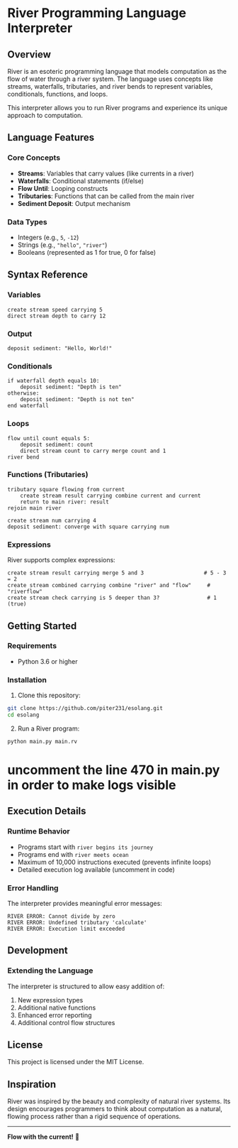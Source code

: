 # River Programming Language Interpreter

## Overview

River is an esoteric programming language that models computation as the flow of water through a river system. The language uses concepts like streams, waterfalls, tributaries, and river bends to represent variables, conditionals, functions, and loops.

This interpreter allows you to run River programs and experience its unique approach to computation.

## Language Features

### Core Concepts

- **Streams**: Variables that carry values (like currents in a river)
- **Waterfalls**: Conditional statements (if/else)
- **Flow Until**: Looping constructs
- **Tributaries**: Functions that can be called from the main river
- **Sediment Deposit**: Output mechanism

### Data Types

- Integers (e.g., `5`, `-12`)
- Strings (e.g., `"hello"`, `"river"`)
- Booleans (represented as 1 for true, 0 for false)

## Syntax Reference

### Variables

```river
create stream speed carrying 5
direct stream depth to carry 12
```

### Output

```river
deposit sediment: "Hello, World!"
```

### Conditionals

```river
if waterfall depth equals 10:
    deposit sediment: "Depth is ten"
otherwise:
    deposit sediment: "Depth is not ten"
end waterfall
```

### Loops

```river
flow until count equals 5:
    deposit sediment: count
    direct stream count to carry merge count and 1
river bend
```

### Functions (Tributaries)

```river
tributary square flowing from current
    create stream result carrying combine current and current
    return to main river: result
rejoin main river

create stream num carrying 4
deposit sediment: converge with square carrying num
```

### Expressions

River supports complex expressions:

```river
create stream result carrying merge 5 and 3                   # 5 - 3 = 2
create stream combined carrying combine "river" and "flow"     # "riverflow"
create stream check carrying is 5 deeper than 3?               # 1 (true)
```

## Getting Started

### Requirements

- Python 3.6 or higher

### Installation

1. Clone this repository:

```bash
git clone https://github.com/piter231/esolang.git
cd esolang
```

2. Run a River program:

```bash
python main.py main.rv
```

# uncomment the line 470 in main.py in order to make logs visible

## Execution Details

### Runtime Behavior

- Programs start with `river begins its journey`
- Programs end with `river meets ocean`
- Maximum of 10,000 instructions executed (prevents infinite loops)
- Detailed execution log available (uncomment in code)

### Error Handling

The interpreter provides meaningful error messages:

```
RIVER ERROR: Cannot divide by zero
RIVER ERROR: Undefined tributary 'calculate'
RIVER ERROR: Execution limit exceeded
```

## Development

### Extending the Language

The interpreter is structured to allow easy addition of:

1. New expression types
2. Additional native functions
3. Enhanced error reporting
4. Additional control flow structures

## License

This project is licensed under the MIT License.

## Inspiration

River was inspired by the beauty and complexity of natural river systems. Its design encourages programmers to think about computation as a natural, flowing process rather than a rigid sequence of operations.

---

**Flow with the current!** 🌊
